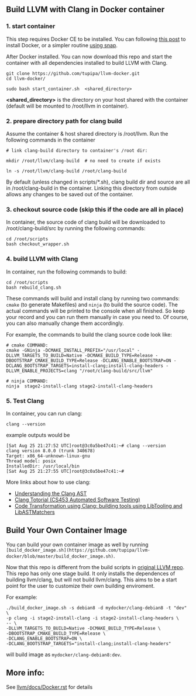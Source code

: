 

## Build LLVM with Clang in Docker container

### 1. start container

This step requires Docker CE to be installed. You can following [this post](https://docs.docker.com/install/) to install Docker, or a simpler routine [using snap](https://github.com/docker/docker-snap). 

After Docker installed. You can now download this repo and start the container with all dependencies installed to build LLVM with Clang. 


	git clone https://github.com/tupipa/llvm-docker.git
	cd llvm-docker/

	sudo bash start_container.sh  <shared_directory>

**<shared_directory>** is the directory on your host shared with the container (default will be mounted to /root/llvm in container).

### 2. prepare directory path for clang build

Assume the container & host shared directory is /root/llvm. 
Run the following commands in the container


    # link clang-build directory to container's /root dir:
	
    mkdir /root/llvm/clang-build  # no need to create if exists

    ln -s /root/llvm/clang-build /root/clang-build
    
By default (unless changed in scripts/*.sh), clang build dir and source are all in /root/clang-build in the container. Linking this directory from outside allows any changes to be saved out of the container. 

### 3. checkout source code (skip this if the code are all in place)

In container, the source code of clang build will be downloaded to /root/clang-build/src by running the following commands:
	
	cd /root/scripts
	bash checkout_wrapper.sh


### 4. build LLVM with Clang

In container, run the following commands to build:

	cd /root/scripts
	bash rebuild_clang.sh

These commands will build and install clang by running two commands:
``cmake`` (to generate Makefiles) and ``ninja`` (to build the source code). The actual commands will be printed to the console when all finished. So keep your record and you can run them manually in case you need to. Of course, you can also manually change them accordingly.

For example, the commands to build the clang source code look like:


	# cmake COMMAND:
	cmake -GNinja -DCMAKE_INSTALL_PREFIX="/usr/local" -DLLVM_TARGETS_TO_BUILD=Native -DCMAKE_BUILD_TYPE=Release -DBOOTSTRAP_CMAKE_BUILD_TYPE=Release -DCLANG_ENABLE_BOOTSTRAP=ON -DCLANG_BOOTSTRAP_TARGETS=install-clang;install-clang-headers -DLLVM_ENABLE_PROJECTS=clang "/root/clang-build/src/llvm"
	
	# ninja COMMAND:
	ninja  stage2-install-clang stage2-install-clang-headers
	

### 5. Test Clang

In container, you can run clang:
	
	clang --version

example outputs would be 

	[Sat Aug 25 21:27:52 UTC]root@3c0a5be47c41:~# clang --version
	clang version 8.0.0 (trunk 340678)
	Target: x86_64-unknown-linux-gnu
	Thread model: posix
	InstalledDir: /usr/local/bin
	[Sat Aug 25 21:27:55 UTC]root@3c0a5be47c41:~# 

More links about how to use clang:

- [Understanding the Clang AST](https://jonasdevlieghere.com/understanding-the-clang-ast/)
- [Clang Totorial (CS453 Automated Software Testing)](http://swtv.kaist.ac.kr/courses/cs453-fall13/Clang%20tutorial%20v4.pdf)
- [Code Transformation using Clang: building tools using LibTooling and LibASTMatchers](http://clang.llvm.org/docs/LibASTMatchersTutorial.html)

## Build Your Own Container Image

You can build your own container image as well by running ``[build_docker_image.sh](https://github.com/tupipa/llvm-docker/blob/master/build_docker_image.sh)``.

Now that this repo is different from the build scripts in  [original LLVM repo](https:/github.com/llvm-mirror/llvm.git). This repo has only one stage build. It only installs the dependences of building llvm/clang, but will not build llvm/clang. This aims to be a start point for the user to customize their own building enviroment. 

For example: 

	./build_docker_image.sh -s debian8 -d mydocker/clang-debian8 -t "dev" \ 
    -p clang -i stage2-install-clang -i stage2-install-clang-headers \ 
    -- \ 
    -DLLVM_TARGETS_TO_BUILD=Native -DCMAKE_BUILD_TYPE=Release \ 
    -DBOOTSTRAP_CMAKE_BUILD_TYPE=Release \ 
    -DCLANG_ENABLE_BOOTSTRAP=ON \ 
    -DCLANG_BOOTSTRAP_TARGETS="install-clang;install-clang-headers"

will build image as ``mydocker/clang-debian8:dev``. 


## More info:
  See [llvm/docs/Docker.rst](https://github.com/tupipa/llvm/blob/master/docs/Docker.rst) for details
